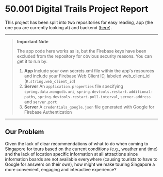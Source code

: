 # 50.001 Digital Trails Project Report

This project has been split into two repositories for easy reading, app (the one you are currently looking at) and backend ([here](https://github.com/nigelpoh/Digital-Trails-Backend)). 
***
> **Important Note**
>
> The app code here works as is, but the Firebase keys have been excluded from the repository for obvious security reasons. You can get it to run by:
>
> 1. **App** Include your own secrets.xml file within the app's resources and include your Firebase Web Client ID, labeled web_client_id (`R.string.web_client_id`)
> 2. **Server** An `application.properties` file specifying `spring.data.mongodb.uri`, `spring.devtools.restart.additional-paths`, `spring.devtools.restart.poll-interval`, `server.address` and `server.port`
> 3. **Server** A `credentials_google.json` file generated with Google for Firebase Authentication
***

## Our Problem

Given the lack of clear recommendations of what to do when coming to Singapore for tours based on the current conditions (e.g., weather and time) and the lack of location specific information at all attractions since information boards are not available everywhere (causing tourists to have to Google for answers on their own), how might we make touring Singapore a more convenient, engaging and interactive experience?
